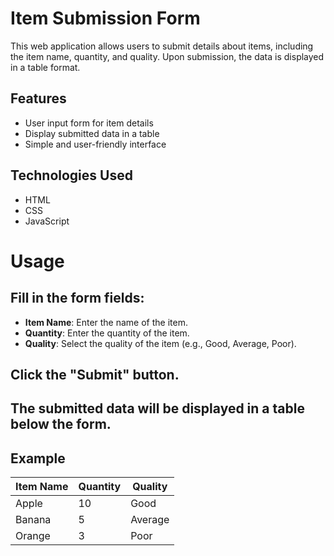 # Item Submission Form

This web application allows users to submit details about items, including the item name, quantity, and quality. Upon submission, the data is displayed in a table format.

## Features

- User input form for item details
- Display submitted data in a table
- Simple and user-friendly interface

## Technologies Used

- HTML
- CSS
- JavaScript

# Usage

## Fill in the form fields:
- **Item Name**: Enter the name of the item.
- **Quantity**: Enter the quantity of the item.
- **Quality**: Select the quality of the item (e.g., Good, Average, Poor).

## Click the "Submit" button.

## The submitted data will be displayed in a table below the form.

## Example

| Item Name | Quantity | Quality  |
|-----------|----------|----------|
| Apple     | 10       | Good     |
| Banana    | 5        | Average  |
| Orange    | 3        | Poor     |

